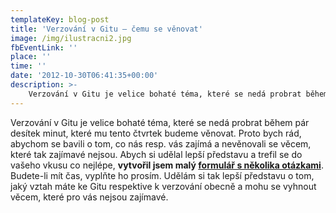 ```yaml
---
templateKey: blog-post
title: 'Verzování v Gitu – čemu se věnovat'
image: /img/ilustracni2.jpg
fbEventLink: ''
place: ''
time: ''
date: '2012-10-30T06:41:35+00:00'
description: >-
    Verzování v Gitu je velice bohaté téma, které se nedá probrat během pár desítek minut, které mu tento čtvrtek budeme věnovat. Proto bych rád, abychom se bavili o tom, co nás resp. vás zajímá...
---
```

Verzování v Gitu je velice bohaté téma, které se nedá probrat během pár desítek minut, které mu tento čtvrtek budeme věnovat. Proto bych rád, abychom se bavili o tom, co nás resp. vás zajímá a nevěnovali se věcem, které tak zajímavé nejsou. Abych si udělal lepší představu a trefil se do vašeho vkusu co nejlépe, **vytvořil jsem malý [formulář s několika otázkami](https://docs.google.com/a/edgedesign.cz/spreadsheet/viewform?formkey=dHFkdTIxaDNDT2NkU21wRlJFUzB2UWc6MQ "Malý průzkum pro Čtvrtkon týkající se verzování v Gitu")**. Budete-li mít čas, vyplňte ho prosím. Udělám si tak lepší představu o tom, jaký vztah máte ke Gitu respektive k verzování obecně a mohu se vyhnout věcem, které pro vás nejsou zajímavé.
